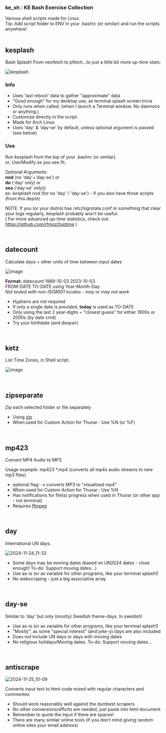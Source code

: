 ### **ke_sh : KE Bash Exercise Collection**  
Various shell scripts made for Linux.   
Tip: Add script folder to ENV in your .bashrc (or similar) and run the scripts anywhere! 
<br/>
<br/>

## kesplash

Bash Splash!
From neofetch to pfetch...to just a little bit more up-time stats:

![kesplash](https://github.com/user-attachments/assets/4dc096b1-ae45-4042-8e4c-9b4194284e78)

### Info
- Uses 'last reboot' data to gather "approximate" data
- "Good enough" for my desktop use, as terminal splash screen trivia
- Only runs when called. (when I launch a Terminal window. No daemons or anything.)
- Customize directly in the script. 
- Made for Arch Linux
- Uses 'day' & 'day-se' by default, unless optional argument is passed (see below)

### Use
Run kesplash from the top of your .bashrc (or similar).  
or, Use/Modify as you see fit.

Optional Arguments:  
**nod** (no 'day'+'day-se') or  
**do** ('day' only) or  
**seo** ('day-se' only))  
ex: _kesplash nod_ (for no 'day' / 'day-se') - if you also have those scripts (from this depot)

NOTE: If you (or your distro) has /etc/logrotate.conf or something that clear your logs regularly, 
kesplash probably won't be useful.  
( For more advanced up-time statistics, check out:
https://github.com/rfmoz/tuptime )

<br/>

## datecount
Calculate days + other units of time between input dates
  
![image](https://github.com/kedepot/ke_sh/assets/95410139/ff0c793b-52f3-40db-bd22-1bcf008924c4)


**Format:** datecount 1989-10-03 2023-10-03  
FROM-DATE TO-DATE using Year-Month-Day.  
_Not tested with non-ISO8601 locales - may or may not work_

- Hyphens are not required
- If only a single date is provided, **today** is used as TO-DATE
- Only using the last 2 year-digits = "closest guess" for either 1900s or 2000s (by date cmd)
- Try your birthdate (and despair)

<br/>

## ketz
List Time Zones, in Shell script.

![image](https://user-images.githubusercontent.com/95410139/232210713-53559e23-61e3-47da-ac0e-25dfbe11f2bf.png)

<br/>

## zipseparate
Zip each selected folder or file separately
- Using [zip](https://man.archlinux.org/man/zip.1.en)
- When used for Custom Action for Thunar : Use %N (or %F)

<br/>

## mp423
Convert MP4 Audio to MP3

Usage example:  mp423 *.mp4  (converts all mp4s audio streams to new mp3 files)
- optional flag: -v converts MP3 to "visualized mp4"
- When used for Custom Action for Thunar : Use %N
- Has notifications for file(s) progress when used in Thunar (or other app - not terminal)
- Requires [ffmpeg](https://wiki.archlinux.org/title/FFmpeg)

<br/>

## day
International UN days.  

![2024-11-24_11-33](https://github.com/user-attachments/assets/d523c4ab-c96e-4d99-abbe-a22ada7ca8db)

- Some days may be moving dates (based on UN2024 dates - close enough! To-do: Support moving dates...)
- Use as-is (or as variable for other programs, like your terminal splash!)
- No webscraping - just a big associative array  

<br/>

## day-se
Similar to 'day' but only (mostly) Swedish theme-days. In swedish!
- Use as-is (or as variable for other programs, like your terminal splash!)
- "Mostly", as some "special interest" (and joke-y) days are also included
- Does not include UN days or days with moving dates
- No religious holidays/Moving dates. To-do: Support moving dates...

<br/>

## antiscrape  

![2024-11-25_10-09](https://github.com/user-attachments/assets/f7bb5bc5-61a6-43d1-aa2d-6ee8b83151e5)

Converts input text to html-code mixed with regular characters and commentes  
- Should work reasonably well against the dumbest scrapers
- No other conversions/efforts are needed, just paste into html document
- Remember to quote the input if there are spaces!
- There are many simliar online tools (if you don't mind giving random online sites your email address)
